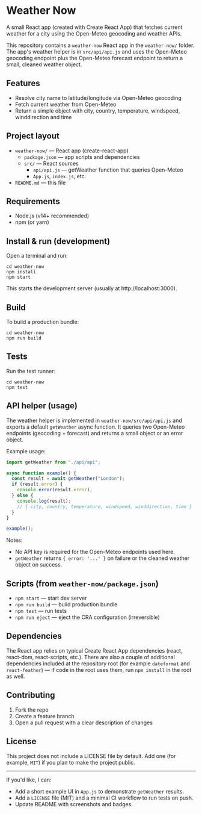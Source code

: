# Weather Now

A small React app (created with Create React App) that fetches current weather for a city using the Open-Meteo geocoding and weather APIs.

This repository contains a `weather-now` React app in the `weather-now/` folder. The app's weather helper is in `src/api/api.js` and uses the Open-Meteo geocoding endpoint plus the Open-Meteo forecast endpoint to return a small, cleaned weather object.

## Features

- Resolve city name to latitude/longitude via Open-Meteo geocoding
- Fetch current weather from Open-Meteo
- Return a simple object with city, country, temperature, windspeed, winddirection and time

## Project layout

- `weather-now/` — React app (create-react-app)
  - `package.json` — app scripts and dependencies
  - `src/` — React sources
    - `api/api.js` — getWeather function that queries Open-Meteo
    - `App.js`, `index.js`, etc.
- `README.md` — this file

## Requirements

- Node.js (v14+ recommended)
- npm (or yarn)

## Install & run (development)

Open a terminal and run:

```pwsh
cd weather-now
npm install
npm start
```

This starts the development server (usually at http://localhost:3000).

## Build

To build a production bundle:

```pwsh
cd weather-now
npm run build
```

## Tests

Run the test runner:

```pwsh
cd weather-now
npm test
```

## API helper (usage)

The weather helper is implemented in `weather-now/src/api/api.js` and exports a default `getWeather` async function. It queries two Open-Meteo endpoints (geocoding + forecast) and returns a small object or an error object.

Example usage:

```javascript
import getWeather from "./api/api";

async function example() {
  const result = await getWeather("London");
  if (result.error) {
    console.error(result.error);
  } else {
    console.log(result);
    // { city, country, temperature, windspeed, winddirection, time }
  }
}

example();
```

Notes:

- No API key is required for the Open-Meteo endpoints used here.
- `getWeather` returns `{ error: '...' }` on failure or the cleaned weather object on success.

## Scripts (from `weather-now/package.json`)

- `npm start` — start dev server
- `npm run build` — build production bundle
- `npm test` — run tests
- `npm run eject` — eject the CRA configuration (irreversible)

## Dependencies

The React app relies on typical Create React App dependencies (react, react-dom, react-scripts, etc.). There are also a couple of additional dependencies included at the repository root (for example `dateformat` and `react-feather`) — if code in the root uses them, run `npm install` in the root as well.

## Contributing

1. Fork the repo
2. Create a feature branch
3. Open a pull request with a clear description of changes

## License

This project does not include a LICENSE file by default. Add one (for example, `MIT`) if you plan to make the project public.

---

If you'd like, I can:

- Add a short example UI in `App.js` to demonstrate `getWeather` results.
- Add a `LICENSE` file (MIT) and a minimal CI workflow to run tests on push.
- Update README with screenshots and badges.
